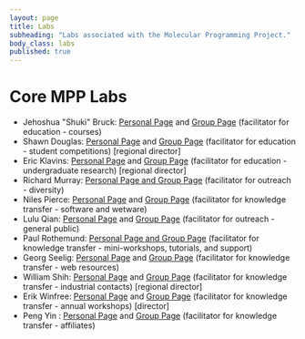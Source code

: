 ```yaml
---
layout: page
title: Labs
subheading: "Labs associated with the Molecular Programming Project."
body_class: labs
published: true
---
```


# Core MPP Labs


  * Jehoshua "Shuki" Bruck: [Personal Page][3] and [Group Page][4] (facilitator for education - courses)
  * Shawn Douglas: [Personal Page][5] and [Group Page][6] (facilitator for education - student competitions) [regional director]
  * Eric Klavins: [Personal Page][7] and [Group Page][8] (facilitator for education - undergraduate research) [regional director]
  * Richard Murray: [Personal Page and Group Page][9] (facilitator for outreach - diversity)
  * Niles Pierce: [Personal Page][10] and [Group Page][11] (facilitator for knowledge transfer - software and wetware)
  * Lulu Qian: [Personal Page][12] and [Group Page][13] (facilitator for outreach - general public)
  * Paul Rothemund: [Personal Page and Group Page][14] (facilitator for knowledge transfer - mini-workshops, tutorials, and support)
  * Georg Seelig: [Personal Page][15] and [Group Page][16] (facilitator for knowledge transfer - web resources)
  * William Shih: [Personal Page][17] and [Group Page][18] (facilitator for knowledge transfer - industrial contacts) [regional director]
  * Erik Winfree: [Personal Page][19] and [Group Page][20] (facilitator for knowledge transfer - annual workshops) [director]
  * Peng Yin&nbsp;: [Personal Page][21] and [Group Page][22] (facilitator for knowledge transfer - affiliates)


   [1]: http://molecular-programming.org#column-one
   [2]: http://molecular-programming.org#searchInput
   [3]: http://www.paradise.caltech.edu/bruck.html
   [4]: http://www.paradise.caltech.edu/
   [5]: http://www.shawndouglas.com
   [6]: http://bionano.ucsf.edu
   [7]: http://depts.washington.edu/soslab/mw/index.php?title=User:Klavins
   [8]: http://depts.washington.edu/soslab/mw/index.php?title=Main_Page
   [9]: http://www.cds.caltech.edu/~murray/wiki/Main_Page
   [10]: http://piercelab.caltech.edu/people/niles
   [11]: http://piercelab.caltech.edu/
   [12]: http://qianlab.caltech.edu/people
   [13]: http://qianlab.caltech.edu
   [14]: http://www.dna.caltech.edu/~pwkr/
   [15]: http://homes.cs.washington.edu/~seelig/people/index.html
   [16]: http://homes.cs.washington.edu/~seelig/
   [17]: http://wyss.harvard.edu/viewpage/127/william-shih
   [18]: http://research4.dfci.harvard.edu/shih/SHIH_LAB/Home.html
   [19]: http://www.dna.caltech.edu/~winfree/
   [20]: http://www.dna.caltech.edu/
   [21]: http://yin.hms.harvard.edu/people/yin.peng/index.html
   [22]: http://yin.hms.harvard.edu
